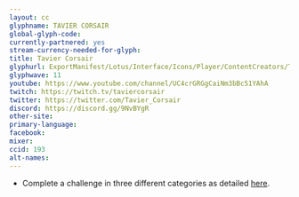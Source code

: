 ```yaml
---
layout: cc
glyphname: TAVIER CORSAIR
global-glyph-code:
currently-partnered: yes
stream-currency-needed-for-glyph:
title: Tavier Corsair
glyphurl: ExportManifest/Lotus/Interface/Icons/Player/ContentCreators/TavierCorsair.png
glyphwave: 11
youtube: https://www.youtube.com/channel/UC4crGRGgCaiNm3bBc51YAhA
twitch: https://twitch.tv/taviercorsair
twitter: https://twitter.com/Tavier_Corsair
discord: https://discord.gg/9NvBYgR
other-site:
primary-language:
facebook:
mixer:
ccid: 193
alt-names:
---
```

* Complete a challenge in three different categories as detailed [here](https://docs.google.com/document/d/1oSJ_CfmlFaplSuKviPBg9oDqN3lohcVoSHiP-RBGjgo/edit).
